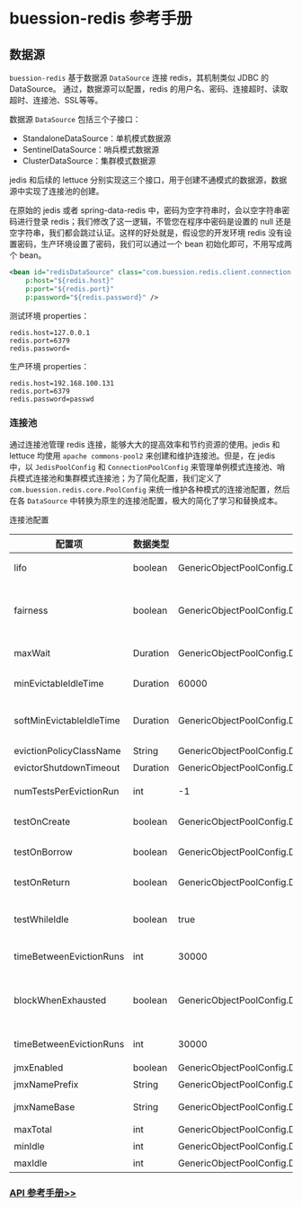 # buession-redis 参考手册


## 数据源

`buession-redis` 基于数据源 `DataSource` 连接 redis，其机制类似 JDBC 的 DataSource。
通过，数据源可以配置，redis 的用户名、密码、连接超时、读取超时、连接池、SSL等等。

数据源 `DataSource` 包括三个子接口：

* StandaloneDataSource：单机模式数据源
* SentinelDataSource：哨兵模式数据源
* ClusterDataSource：集群模式数据源

jedis 和后续的 lettuce 分别实现这三个接口，用于创建不通模式的数据源，数据源中实现了连接池的创建。

在原始的 jedis 或者 spring-data-redis 中，密码为空字符串时，会以空字符串密码进行登录 redis；我们修改了这一逻辑，不管您在程序中密码是设置的 null 还是空字符串，我们都会跳过认证。这样的好处就是，假设您的开发环境 redis 没有设置密码，生产环境设置了密码，我们可以通过一个 bean 初始化即可，不用写成两个 bean。

```xml
<bean id="redisDataSource" class="com.buession.redis.client.connection.datasource.jedis.UserMapper"
	p:host="${redis.host}"
	p:port="${redis.port}"
	p:password="${redis.password}" />
```

测试环境 properties：

```properties
redis.host=127.0.0.1
redis.port=6379
redis.password=
```

生产环境 properties：

```properties
redis.host=192.168.100.131
redis.port=6379
redis.password=passwd
```


### 连接池

通过连接池管理 redis 连接，能够大大的提高效率和节约资源的使用。jedis 和 lettuce 均使用 `apache commons-pool2` 来创建和维护连接池。但是，在 jedis 中，以 `JedisPoolConfig` 和 `ConnectionPoolConfig` 来管理单例模式连接池、哨兵模式连接池和集群模式连接池；为了简化配置，我们定义了 `com.buession.redis.core.PoolConfig` 来统一维护各种模式的连接池配置，然后在各 `DataSource` 中转换为原生的连接池配置，极大的简化了学习和替换成本。


连接池配置

|  配置项    | 数据类型    | -- 默认值   | 说明        |
|  ----     | ----       | --          | ----       |
| lifo      | boolean    | GenericObjectPoolConfig.DEFAULT_LIFO  | 池模式，为 true 时，后进先出；为 false 时，先进先出 |
| fairness      | boolean    | GenericObjectPoolConfig.DEFAULT_FAIRNESS  | 当从池中获取资源或者将资源还回池中时，是否使用 java.util.concurrent.locks.ReentrantLock 的公平锁机制 |
| maxWait      | Duration    | GenericObjectPoolConfig.DEFAULT_MAX_WAIT  | 当连接池资源用尽后，调用者获取连接时的最大等待时间 |
| minEvictableIdleTime      | Duration    | 60000  | 连接的最小空闲时间，达到此值后且已达最大空闲连接数该空闲连接可能会被移除 |
| softMinEvictableIdleTime      | Duration    | GenericObjectPoolConfig.DEFAULT_SOFT_MIN_EVICTABLE_IDLE_DURATION  | 连接空闲的最小时间，达到此值后空闲链接将会被移除，且保留 minIdle 个空闲连接数 |
| evictionPolicyClassName      | String    | GenericObjectPoolConfig.DEFAULT_EVICTION_POLICY_CLASS_NAME  | 驱逐策略的类名 |
| evictorShutdownTimeout      | Duration    | GenericObjectPoolConfig.DEFAULT_EVICTOR_SHUTDOWN_TIMEOUT  | 关闭驱逐线程的超时时间 |
| numTestsPerEvictionRun      | int    | -1  | 检测空闲对象线程每次运行时检测的空闲对象的数量 |
| testOnCreate      | boolean    | GenericObjectPoolConfig.DEFAULT_TEST_ON_CREATE  | 在创建对象时检测对象是否有效，配置 true 会降低性能 |
| testOnBorrow      | boolean    | GenericObjectPoolConfig.DEFAULT_TEST_ON_BORROW  | 在从对象池获取对象时是否检测对象有效，配置 true 会降低性能 |
| testOnReturn      | boolean    | GenericObjectPoolConfig.DEFAULT_TEST_ON_RETURN  | 在向对象池中归还对象时是否检测对象有效，配置 true 会降低性能 |
| testWhileIdle      | boolean    | true | 在检测空闲对象线程检测到对象不需要移除时，是否检测对象的有效性；建议配置为 true，不影响性能，并且保证安全性 |
| timeBetweenEvictionRuns      | int    | 30000  | 空闲连接检测的周期，如果为负值，表示不运行检测线程 |
| blockWhenExhausted      | boolean    | GenericObjectPoolConfig.DEFAULT_BLOCK_WHEN_EXHAUSTED  | 当对象池没有空闲对象时，新的获取对象的请求是否阻塞（true 阻塞，maxWaitMillis 才生效；false 连接池没有资源立马抛异常） |
| timeBetweenEvictionRuns      | int    | 30000  | 空闲连接检测的周期，如果为负值，表示不运行检测线程 |
| jmxEnabled      | boolean    | GenericObjectPoolConfig.DEFAULT_JMX_ENABLE  | 是否注册 JMX |
| jmxNamePrefix      | String    | GenericObjectPoolConfig.DEFAULT_JMX_NAME_PREFIX  | JMX 前缀 |
| jmxNameBase      | String    | GenericObjectPoolConfig.DEFAULT_JMX_NAME_BASE  | 使用 base + jmxNamePrefix + i 来生成 ObjectName |
| maxTotal      | int    | GenericObjectPoolConfig.DEFAULT_MAX_TOTAL  | 最大连接数 |
| minIdle      | int    | GenericObjectPoolConfig.DEFAULT_MIN_IDLE  | 最小空闲连接数 |
| maxIdle      | int    | GenericObjectPoolConfig.DEFAULT_MAX_IDLE  | 最大空闲连接数 |


### [API 参考手册>>](https://javadoc.io/static/com.buession/buession-redis/2.3.0/com/buession/redis/client/connection/datasource/package-summary.html)